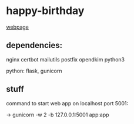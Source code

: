 # happy-birthday

[webpage](birthday.lucas.su-keun.kim)

## dependencies: 

nginx
certbot
mailutils
postfix
opendkim
python3

python: flask, gunicorn


## stuff

command to start web app on localhost port 5001:

-> gunicorn -w 2 -b 127.0.0.1:5001 app:app

